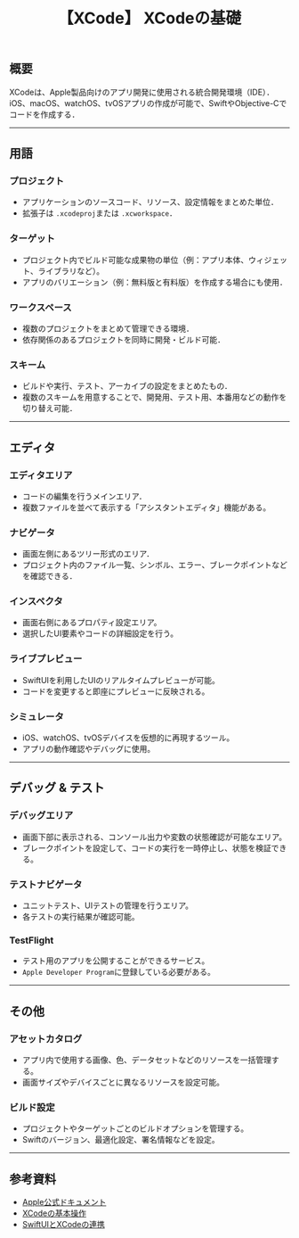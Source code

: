 ﻿---
title: 【XCode】 XCodeの基礎  
tags:  
  - XCode  
updated_at: ''  
id: 9f835213-a007-4729-b204-3465f7f79cf8
---

## 概要

XCodeは、Apple製品向けのアプリ開発に使用される統合開発環境（IDE）．
iOS、macOS、watchOS、tvOSアプリの作成が可能で、SwiftやObjective-Cでコードを作成する．

---

## 用語

### プロジェクト

- アプリケーションのソースコード、リソース、設定情報をまとめた単位．
- 拡張子は `.xcodeproj`または `.xcworkspace`．

### ターゲット

- プロジェクト内でビルド可能な成果物の単位（例：アプリ本体、ウィジェット、ライブラリなど）。
- アプリのバリエーション（例：無料版と有料版）を作成する場合にも使用．

### ワークスペース

- 複数のプロジェクトをまとめて管理できる環境．
- 依存関係のあるプロジェクトを同時に開発・ビルド可能．

### スキーム

- ビルドや実行、テスト、アーカイブの設定をまとめたもの．
- 複数のスキームを用意することで、開発用、テスト用、本番用などの動作を切り替え可能．

---

## エディタ

### エディタエリア

- コードの編集を行うメインエリア．
- 複数ファイルを並べて表示する「アシスタントエディタ」機能がある。

### ナビゲータ

- 画面左側にあるツリー形式のエリア．
- プロジェクト内のファイル一覧、シンボル、エラー、ブレークポイントなどを確認できる．

### インスペクタ

- 画面右側にあるプロパティ設定エリア。
- 選択したUI要素やコードの詳細設定を行う。

### ライブプレビュー

- SwiftUIを利用したUIのリアルタイムプレビューが可能。
- コードを変更すると即座にプレビューに反映される。

### シミュレータ

- iOS、watchOS、tvOSデバイスを仮想的に再現するツール。
- アプリの動作確認やデバッグに使用。

---

## デバッグ & テスト

### デバッグエリア

- 画面下部に表示される、コンソール出力や変数の状態確認が可能なエリア。
- ブレークポイントを設定して、コードの実行を一時停止し、状態を検証できる。

### テストナビゲータ

- ユニットテスト、UIテストの管理を行うエリア。
- 各テストの実行結果が確認可能。

### TestFlight

- テスト用のアプリを公開することができるサービス。
- `Apple Developer Program`に登録している必要がある。

---

## その他

### アセットカタログ

- アプリ内で使用する画像、色、データセットなどのリソースを一括管理する。
- 画面サイズやデバイスごとに異なるリソースを設定可能。

### ビルド設定

- プロジェクトやターゲットごとのビルドオプションを管理する。
- Swiftのバージョン、最適化設定、署名情報などを設定。

---

## 参考資料

- [Apple公式ドキュメント](https://developer.apple.com/documentation/xcode)
- [XCodeの基本操作](https://developer.apple.com/xcode/)
- [SwiftUIとXCodeの連携](https://developer.apple.com/documentation/swiftui)
